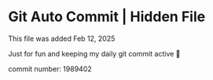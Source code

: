 # Git Auto Commit | Hidden File

This file was added Feb 12, 2025

Just for fun and keeping my daily git commit active 🤪

commit number: 1989402
